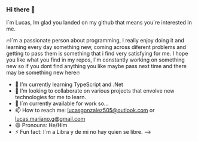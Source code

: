 ### Hi there 👋
I´m Lucas, Im glad you landed on my github that means you´re interested in me.

🔥I´m a passionate person about programming, I really enjoy doing it and learning every day something new, coming across diferent problems and getting to pass them is something that i find very satisfying for me. I hope you like what you find in my repos, I´m constantly working on something new so if you dont find anything you like maybe pass next time and there may be something new here🔥 

- 🌱 I’m currently learning TypeScript and .Net
- 👯 I’m looking to collaborate on various projects that envolve new technologies for me to learn.
- 💬 I´m currently available for work so...
- 📫 How to reach me: lucasgonzalez505@outlook.com or lucas.mariano.g@gmail.com
- 😄 Pronouns: He/Him
- ⚡ Fun fact: I´m a Libra y de mi no hay quien se libre.
-->
